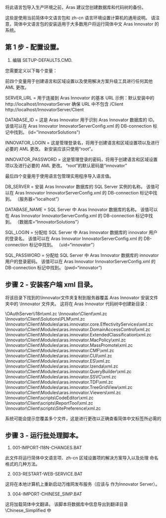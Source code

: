 将此语言包导入生产环境之前，Aras 建议您创建数据库和代码树的备份。

这些是使用当前简体中文语言包和 zh-cn 语言环境设置计算机的通用说明。
请注意，简体中文语言包的安装适用于大多数用户将运行简体中文 Aras Innovator 的系统。

第 1 步 - 配置设置。
-----------------------------
1) 编辑 SETUP-DEFAULTS.CMD.

您需要定义以下每个变量：

前四个变量用于创建语言和区域设置以及使用解决方案升级工具进行任何其他 AML 更改。

SERVER_URL = 用于连接到 Aras Innovator 的基本 URL
                示例：默认安装中的 http://localhost/InnovatorServer
                确保 URL 中不包含 /Client http://localhost/InnovatorServer/Client

DATABASE_ID = 这是 Aras Innovator 用于识别 Aras Innovator 数据库的 ID。
                该值可以在 Aras Innovator InnovatorServerConfig.xml 的 DB-connection 标记中找到。 (id="InnovatorSolutions")

INNOVATOR_LOGIN = 这是管理登录名，将用于创建语言和区域设置项以及进行必要的 AML 更改。
                    新安装应该只使用“root”。

INNOVATOR_PASSWORD = 这是管理登录的密码，将用于创建语言和区域设置项以及进行必要的 AML 更改。
                    “root”的默认密码是“innovator”


最后四个变量用于使用语言包管理实用程序导入语言值。
   
DB_SERVER = 安装 Aras Innovator 数据库的 SQL Server 实例的名称。
            该值可以在 Aras Innovator InnovatorServerConfig.xml 的 DB-connection 标记中找到。 （服务器=“localhost”）

DATABASE_NAME = SQL Server 中 Aras Innovator 数据库的名称。
                该值可以在 Aras Innovator InnovatorServerConfig.xml 的 DB-connection 标记中找到。 （数据库=“InnovatorSolutions”）

SQL_LOGIN = 分配给 SQL Server 中 Aras Innovator 数据库的 innovator 用户的登录名。
            该值可以在 Aras Innovator InnovatorServerConfig.xml 的 DB-connection 标记中找到。 （uid=“innovator”）

SQL_PASSWORD = 分配给 SQL Server 中 Aras Innovator 数据库的 innovator 用户的登录密码。
                该值可以在 Aras Innovator InnovatorServerConfig.xml 的 DB-connection 标记中找到。 (pwd=“innovator”)


步骤 2 - 安装客户端 xml 目录。
--------------------------------------------
将该目录下找到的\Innovator文件夹复制到服务器覆盖
Aras Innovator 安装文件夹中的 \Innovator 文件夹。
这将在 Aras Innovator 代码树中创建新目录：


\OAuthServer\i18n\xml.zc
\Innovator\Client\xml.zc
\Innovator\Client\Solutions\PLM\xml.zc
\Innovator\Client\Modules\aras.innovator.core.EffectivityServices\xml.zc
\Innovator\Client\Modules\aras.innovator.DomainAccessControl\xml.zc
\Innovator\Client\Modules\aras.innovator.ExtendedClassification\xml.zc
\Innovator\Client\Modules\aras.innovator.MacPolicy\xml.zc
\Innovator\Client\Modules\aras.innovator.MassPromote\xml.zc
\Innovator\Client\Modules\aras.innovator.CMF\xml.zc
\Innovator\Client\Modules\aras.innovator.CUI\xml.zc
\Innovator\Client\Modules\aras.innovator.ES\xml.zc
\Innovator\Client\Modules\aras.innovator.Izenda\xml.zc
\Innovator\Client\Modules\aras.innovator.QueryBuilder\xml.zc
\Innovator\Client\Modules\aras.innovator.SSVC\xml.zc
\Innovator\Client\Modules\aras.innovator.TDF\xml.zc
\Innovator\Client\Modules\aras.innovator.TreeGridView\xml.zc
\Innovator\Client\Modules\aras.innovator.Viewers\xml.zc
\Innovator\Client\scripts\CodeEditor\xml.zc
\Innovator\Client\scripts\ReportTool\xml.zc
\Innovator\Client\scripts\SitePreference\xml.zc


系统可能会提示您覆盖多个文件，这是进行更改以正确查看简体中文标签所必需的

步骤 3 - 运行批处理脚本。
------------------------------
1) 001-IMPORT-I18N-CHANGES.BAT

  此文件将运行简体中文语言项、zh-cn 区域设置项的解决方案导入以及处理 <Surname> <Personal Name>命名格式的几种方法。

2) 003-RESTART-WEB-SERVICE.BAT

  这将在本地计算机上重新启动万维网发布服务（应该与
   作为Innovator Server）。

3) 004-IMPORT-CHINESE_SIMP.BAT

  这将加载简体中文翻译。
  该脚本将数据库中信息导出到翻译目录 \Chinese_Simplified 中
